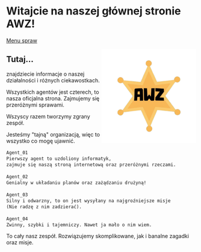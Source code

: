 # Witajcie na naszej głównej stronie AWZ!

[Menu spraw](menu.md)

<img src="images/AWZ.png" width="250" style="float:right">

## Tutaj...
znajdziecie informacje o naszej działalności i różnych ciekawostkach.

Wszystkich agentów jest czterech, to nasza oficjalna strona. Zajmujemy się przeróżnymi sprawami.

Wszyscy razem tworzymy zgrany zespół.

Jesteśmy "tajną" organizacją, więc to wszystko co mogę ujawnić.

```
Agent_01
Pierwszy agent to uzdoliony informatyk,
zajmuje się naszą stroną internetową oraz przeróżnymi rzeczami.

Agent_02
Genialny w układaniu planów oraz zażądzaniu drużyną!

Agent_03
Silny i odwarzny, to on jest wysyłany na najgroźniejsze misje
(Nie radzę z nim zadzierać).

Agent_04
Zwinny, szybki i tajemniczy. Nawet ja mało o nim wiem.
```

To cały nasz zespół. Rozwiązujemy skomplikowane, jak i banalne zagadki oraz misje.

